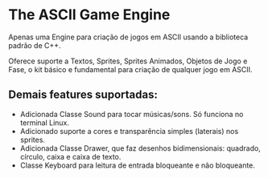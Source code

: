 # The ASCII Game Engine
Apenas uma Engine para criação de jogos em ASCII usando a biblioteca padrão de C++.

Oferece suporte a Textos, Sprites, Sprites Animados, Objetos de Jogo e Fase, o kit básico e fundamental para criação de qualquer jogo em ASCII. 

## Demais features suportadas: 
 - Adicionada Classe Sound para tocar músicas/sons. Só funciona no terminal Linux.
 - Adicionado suporte a cores e transparência simples (laterais) nos sprites.
 - Adicionada Classe Drawer, que faz desenhos bidimensionais: quadrado, círculo, caixa e caixa de texto.
 - Classe Keyboard para leitura de entrada bloqueante e não bloqueante.

